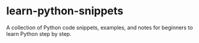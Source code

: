 # learn-python-snippets
A collection of Python code snippets, examples, and notes for beginners to learn Python step by step.
